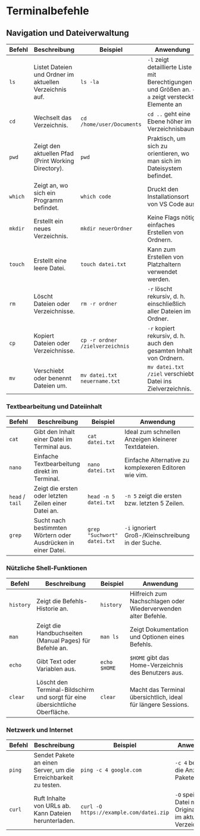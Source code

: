 # Terminalbefehle

## Navigation und Dateiverwaltung

| **Befehl** | **Beschreibung** | **Beispiel** | **Anwendung** |
|------------|-------------------|--------------|---------------|
| `ls`       | Listet Dateien und Ordner im aktuellen Verzeichnis auf. | `ls -la` | `-l` zeigt detaillierte Liste mit Berechtigungen und Größen an. `-a` zeigt versteckte Elemente an |
| `cd`       | Wechselt das Verzeichnis. | `cd /home/user/Documents` | `cd ..` geht eine Ebene höher im Verzeichnisbaum. |
| `pwd`      | Zeigt den aktuellen Pfad (Print Working Directory). | `pwd` | Praktisch, um sich zu orientieren, wo man sich im Dateisystem befindet. |
| `which`      | Zeigt an, wo sich ein Programm befindet. | `which code` | Druckt den Installationsort von VS Code aus. |
| `mkdir`    | Erstellt ein neues Verzeichnis. | `mkdir neuerOrdner` | Keine Flags nötig, einfaches Erstellen von Ordnern. |
| `touch`    | Erstellt eine leere Datei. | `touch datei.txt` | Kann zum Erstellen von Platzhaltern verwendet werden. |
| `rm`       | Löscht Dateien oder Verzeichnisse. | `rm -r ordner` | `-r` löscht rekursiv, d. h. einschließlich aller Dateien im Ordner. |
| `cp`       | Kopiert Dateien oder Verzeichnisse. | `cp -r ordner /zielverzeichnis` | `-r` kopiert rekursiv, d. h. auch den gesamten Inhalt von Ordnern. |
| `mv`       | Verschiebt oder benennt Dateien um. | `mv datei.txt neuername.txt` | `mv datei.txt /ziel` verschiebt Datei ins Zielverzeichnis. |


### Textbearbeitung und Dateiinhalt

| **Befehl** | **Beschreibung** | **Beispiel** | **Anwendung** |
|------------|-------------------|--------------|---------------|
| `cat`      | Gibt den Inhalt einer Datei im Terminal aus. | `cat datei.txt` | Ideal zum schnellen Anzeigen kleinerer Textdateien. |
| `nano`     | Einfache Textbearbeitung direkt im Terminal. | `nano datei.txt` | Einfache Alternative zu komplexeren Editoren wie vim. |
| `head` / `tail` | Zeigt die ersten oder letzten Zeilen einer Datei an. | `head -n 5 datei.txt` | `-n 5` zeigt die ersten bzw. letzten 5 Zeilen. |
| `grep`     | Sucht nach bestimmten Wörtern oder Ausdrücken in einer Datei. | `grep "Suchwort" datei.txt` | `-i` ignoriert Groß-/Kleinschreibung in der Suche. |


### Nützliche Shell-Funktionen

| **Befehl** | **Beschreibung** | **Beispiel** | **Anwendung** |
|------------|-------------------|--------------|---------------|
| `history`  | Zeigt die Befehls-Historie an. | `history` | Hilfreich zum Nachschlagen oder Wiederverwenden alter Befehle. |
| `man`      | Zeigt die Handbuchseiten (Manual Pages) für Befehle an. | `man ls` | Zeigt Dokumentation und Optionen eines Befehls. |
| `echo`     | Gibt Text oder Variablen aus. | `echo $HOME` | `$HOME` gibt das Home-Verzeichnis des Benutzers aus. |
| `clear`    | Löscht den Terminal-Bildschirm und sorgt für eine übersichtliche Oberfläche. | `clear` | Macht das Terminal übersichtlich, ideal für längere Sessions. |


### Netzwerk und Internet

| **Befehl** | **Beschreibung** | **Beispiel** | **Anwendung** |
|------------|-------------------|--------------|---------------|
| `ping`     | Sendet Pakete an einen Server, um die Erreichbarkeit zu testen. | `ping -c 4 google.com` | `-c 4` begrenzt die Anzahl der Pakete auf 4. |
| `curl`     | Ruft Inhalte von URLs ab. Kann Dateien herunterladen. | `curl -O https://example.com/datei.zip` | `-O` speichert Datei mit dem Originalnamen im aktuellen Verzeichnis. |

